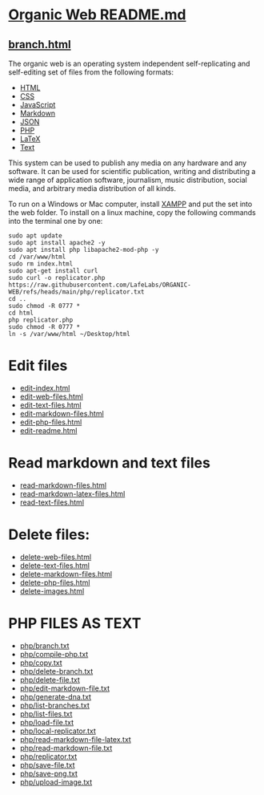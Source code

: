 # [Organic Web README.md](https://github.com/LafeLabs/ORGANIC-WEB)

## [branch.html](branch.html)

The organic web is an operating system independent self-replicating and self-editing set of files from the following formats:

 - [HTML](https://en.wikipedia.org/wiki/HTML)
 - [CSS](https://en.wikipedia.org/wiki/CSS)
 - [JavaScript](https://en.wikipedia.org/wiki/JavaScript)
 - [Markdown](https://en.wikipedia.org/wiki/Markdown)
 - [JSON](https://en.wikipedia.org/wiki/JSON)
 - [PHP](https://en.wikipedia.org/wiki/PHP)
 - [LaTeX](https://en.wikipedia.org/wiki/LaTeX)
 - [Text](https://en.wikipedia.org/wiki/Text_file)

This system can be used to publish any media on any hardware and any software. It can be used for scientific publication, writing and distributing a wide range of application software, journalism, music distribution, social media, and arbitrary media distribution of all kinds.

To run on a Windows or Mac computer, install [XAMPP](https://www.apachefriends.org/) and put the set into the web folder.  To install on a linux machine, copy the following commands into the terminal one by one:

```
sudo apt update
sudo apt install apache2 -y
sudo apt install php libapache2-mod-php -y
cd /var/www/html
sudo rm index.html
sudo apt-get install curl
sudo curl -o replicator.php https://raw.githubusercontent.com/LafeLabs/ORGANIC-WEB/refs/heads/main/php/replicator.txt
cd ..
sudo chmod -R 0777 *
cd html
php replicator.php
sudo chmod -R 0777 *
ln -s /var/www/html ~/Desktop/html
```

# Edit files

 - [edit-index.html](edit-index.html)
 - [edit-web-files.html](edit-web-files.html)
 - [edit-text-files.html](edit-text-files.html)
 - [edit-markdown-files.html](edit-markdown-files.html)
 - [edit-php-files.html](edit-php-files.html)
 - [edit-readme.html](edit-readme.html)

# Read markdown and text files

 - [read-markdown-files.html](read-markdown-files.html)
 - [read-markdown-latex-files.html](read-markdown-latex-files.html)
 - [read-text-files.html](read-text-files.html)

# Delete files:

 - [delete-web-files.html](delete-web-files.html)
 - [delete-text-files.html](delete-text-files.html)
 - [delete-markdown-files.html](delete-markdown-files.html)
 - [delete-php-files.html](delete-php-files.html)
 - [delete-images.html](delete-images.html)

# PHP FILES AS TEXT

 - [php/branch.txt](php/branch.txt)
 - [php/compile-php.txt](php/compile-php.txt)
 - [php/copy.txt](php/copy.txt)
 - [php/delete-branch.txt](php/delete-branch.txt)
 - [php/delete-file.txt](php/delete-file.txt)
 - [php/edit-markdown-file.txt](php/edit-markdown-file.txt)
 - [php/generate-dna.txt](php/generate-dna.txt)
 - [php/list-branches.txt](php/list-branches.txt)
 - [php/list-files.txt](php/list-files.txt)
 - [php/load-file.txt](php/load-file.txt)
 - [php/local-replicator.txt](php/local-replicator.txt)
 - [php/read-markdown-file-latex.txt](php/read-markdown-file-latex.txt)
 - [php/read-markdown-file.txt](php/read-markdown-file.txt)
 - [php/replicator.txt](php/replicator.txt)
 - [php/save-file.txt](php/save-file.txt)
 - [php/save-png.txt](php/save-png.txt)
 - [php/upload-image.txt](php/upload-image.txt)